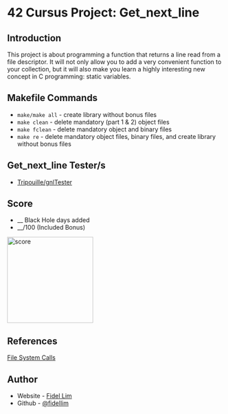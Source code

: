 # 42 Cursus Project: Get_next_line

## Introduction

This project is about programming a function that returns a line
read from a file descriptor. It will not only allow you to add a very convenient function to your collection, but it will also make you learn a highly interesting new concept in C programming: static variables.

## Makefile Commands

- `make/make all` - create library without bonus files
- `make clean` - delete mandatory (part 1 & 2) object files
- `make fclean` - delete mandatory object and binary files
- `make re` - delete mandatory object files, binary files, and create library without bonus files

## Get_next_line Tester/s

- [Tripouille/gnlTester](https://github.com/Tripouille/gnlTester)

## Score

- __ Black Hole days added
- __/100 (Included Bonus) <br>
<img src="/images/42_libft_score.jpeg" alt="score" width="200"/>

## References

[File System Calls](https://www.geeksforgeeks.org/input-output-system-calls-c-create-open-close-read-write/)

## Author

- Website - [Fidel Lim](https://fidellim-portfolio.netlify.app/)
- Github - [@fidellim](https://github.com/fidellim)